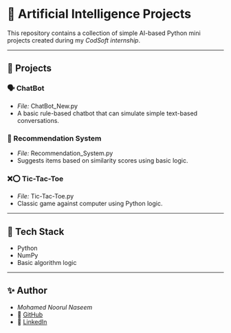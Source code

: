 # 🤖 Artificial Intelligence Projects

This repository contains a collection of simple AI-based Python mini projects created during my *CodSoft internship*.

---

## 📁 Projects

### 🗣 ChatBot
- *File:* ChatBot_New.py
- A basic rule-based chatbot that can simulate simple text-based conversations.

### 🎯 Recommendation System
- *File:* Recommendation_System.py
- Suggests items based on similarity scores using basic logic.

### ❌⭕ Tic-Tac-Toe
- *File:* Tic-Tac-Toe.py
- Classic game against computer using Python logic.

---

## 📌 Tech Stack
- Python
- NumPy
- Basic algorithm logic

---

## ✨ Author
- *Mohamed Noorul Naseem*
- 🔗 [GitHub](https://github.com/mohamednoorulnaseem)
- 🔗 [LinkedIn](https://linkedin.com/in/noorulnaseem-ai)
